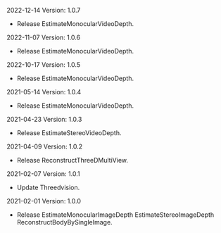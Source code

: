 2022-12-14 Version: 1.0.7
- Release EstimateMonocularVideoDepth.

2022-11-07 Version: 1.0.6
- Release EstimateMonocularVideoDepth.

2022-10-17 Version: 1.0.5
- Release EstimateMonocularVideoDepth.

2021-05-14 Version: 1.0.4
- Release EstimateMonocularVideoDepth.

2021-04-23 Version: 1.0.3
- Release EstimateStereoVideoDepth.

2021-04-09 Version: 1.0.2
- Release ReconstructThreeDMultiView.

2021-02-07 Version: 1.0.1
- Update Threedvision.

2021-02-01 Version: 1.0.0
- Release EstimateMonocularImageDepth EstimateStereoImageDepth ReconstructBodyBySingleImage.

